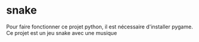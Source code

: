 # snake
Pour faire fonctionner ce projet python, il est nécessaire d'installer pygame. Ce projet est un jeu snake avec une musique

